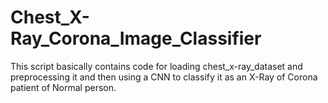 # Chest_X-Ray_Corona_Image_Classifier
This script basically contains code for loading chest_x-ray_dataset and preprocessing it and then using a CNN to classify it as an X-Ray of Corona patient of Normal person. 
